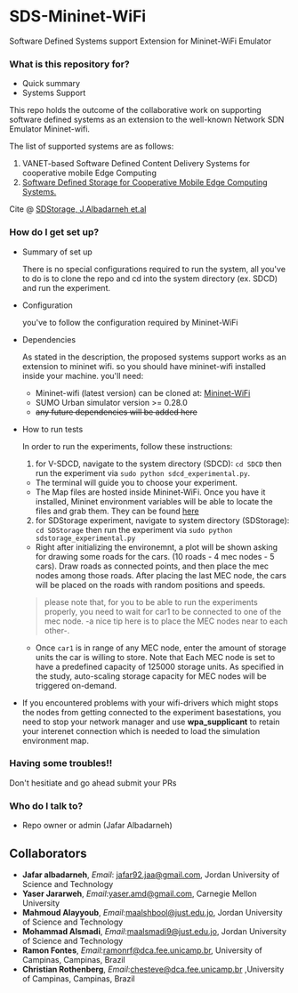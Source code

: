 # SDS-Mininet-WiFi
Software Defined Systems support Extension for Mininet-WiFi Emulator

### What is this repository for? ###

* Quick summary
* Systems Support

This repo holds the outcome of the collaborative work on supporting software defined systems as an extension to the well-known Network SDN Emulator Mininet-wifi.

The list of supported systems are as follows: 

1. VANET-based Software Defined Content Delivery Systems for cooperative mobile Edge Computing
2. [Software Defined Storage for Cooperative Mobile Edge Computing Systems.](https://www.researchgate.net/publication/317421285_Software_Defined_Storage_for_cooperative_Mobile_Edge_Computing_systems) 

Cite @ [SDStorage, J.Albadarneh et.al](http://ieeexplore.ieee.org/document/7939160/)



### How do I get set up? ###

* Summary of set up

    There is no special configurations required to run the system, all you've to do is to clone the repo and cd into the system directory (ex. SDCD) and run the experiment.
* Configuration

    you've to follow the configuration required by Mininet-WiFi
* Dependencies

    As stated in the description, the proposed systems support works as an extension to mininet wifi. so you should have mininet-wifi installed inside your machine.
    you'll need: 
    - Mininet-wifi (latest version) can be cloned at: [Mininet-WiFi](https://github.com/intrig-unicamp/mininet-wifi)
    - SUMO Urban simulator version >= 0.28.0
    - ~~any future dependencies will be added here~~
* How to run tests  

    In order to run the experiments, follow these instructions:
    
    1) for V-SDCD, navigate to the system directory (SDCD):
    `cd SDCD` then run the experiment via `sudo python sdcd_experimental.py`.
    - The terminal will guide you to choose your experiment.
    - The Map files are hosted inside Mininet-WiFi. Once you have it installed, Mininet environment variables will be able to locate the files and grab them. 
    They can be found [here](https://github.com/intrig-unicamp/mininet-wifi/blob/master/mininet/sumo/data/new-york.rou.xml)
    
    2) for SDStorage experiment, navigate to system directory (SDStorage):
    `cd SDStorage` then run the experiment via `sudo python sdstorage_experimental.py`
    - Right after initializing the environemnt, a plot will be shown asking for drawing some roads for the cars. (10 roads - 4 mec nodes - 5 cars). Draw roads as connected points, and then place the mec nodes among those roads. After placing the last MEC node, the cars will be placed on the roads with random positions and speeds. 
    > please note that, for you to be able to run the experiments properly, you need to wait for car1 to be connected to one of the mec node. -a nice tip here is to place the MEC nodes near to each other-.
    
    - Once `car1` is in range of any MEC node, enter the amount of storage units the car is willing to store. Note that Each MEC node is set to have a predefined capacity of 125000 storage units. As specified in the study, auto-scaling storage capacity for MEC nodes will be triggered on-demand.

* If you encountered problems with your wifi-drivers which might stops the nodes from getting connected to the experiment basestations, you need to stop your network manager and use __wpa_supplicant__ to retain your interenet connection which is needed to load the simulation environment map.    

### Having some troubles!! ###
Don't hesitiate and go ahead submit your PRs

### Who do I talk to? ###

* Repo owner or admin (Jafar Albadarneh)

Collaborators
---
- __Jafar albadarneh__, _Email_: jafar92.jaa@gmail.com, Jordan University of Science and Technology
- __Yaser Jararweh__, _Email_:yaser.amd@gmail.com,  Carnegie Mellon University
- __Mahmoud Alayyoub__, _Email_:maalshbool@just.edu.jo, Jordan University of Science and Technology
- __Mohammad Alsmadi__, _Email_:maalsmadi9@just.edu.jo, Jordan University of Science and Technology
- __Ramon Fontes__, _Email_:ramonrf@dca.fee.unicamp.br, University of Campinas, Campinas, Brazil
- __Christian Rothenberg__, _Email_:chesteve@dca.fee.unicamp.br ,University of Campinas, Campinas, Brazil

